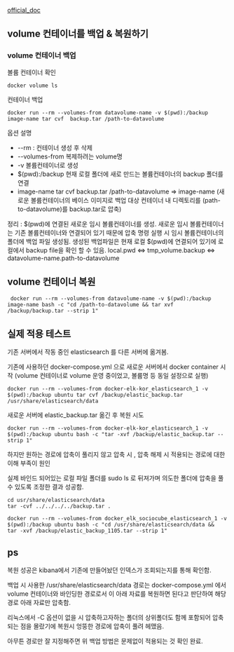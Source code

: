 [official_doc](https://docs.docker.com/storage/volumes/)

## volume 컨테이너를 백업 & 복원하기
### volume 컨테이너 백업
볼륨 컨테이너 확인
```
docker volume ls
```
컨테이너 백업
```
docker run --rm --volumes-from datavolume-name -v $(pwd):/backup image-name tar cvf  backup.tar /path-to-datavolume
```

옵션 설명
* --rm : 컨테이너 생성 후 삭제
* --volumes-from 복제하려는 volume명
* -v 볼륨컨테이너로 생성 
* $(pwd):/backup 현재 로컬 폴더에 새로 만드는 볼륨컨테이너의 backup 폴더를 연결
* image-name tar cvf backup.tar /path-to-datavolume => image-name (새로운 볼륨컨테이너의 베이스 이미지로 백업 대상 컨테이너 내 디렉토리를 (path-to-datavolume)를 backup.tar로 압축)

정리 : $(pwd)에 연결된 새로운 임시 볼륨컨테이너를 생성. 새로운 임시 볼륨컨테이너는 기존 볼륨컨테이너와 연결되어 있기 때문에 압축 명령 실행 시 임시 볼륨컨테이너의 폴더에 백업 파일 생성됨. 생성된 백업파일은 현재 로컬 $(pwd)에 연결되어 있기에 로컬에서 backup file을 확인 할 수 있음.
local.pwd <=> tmp_volume.backup <=> datavolume-name.path-to-datavolume

## volume 컨테이너 복원
```
 docker run --rm --volumes-from datavolume-name -v $(pwd):/backup image-name bash -c "cd /path-to-datavolume && tar xvf /backup/backup.tar --strip 1"
 ```


## 실제 적용 테스트
기존 서버에서 작동 중인 elasticsearch 를 다른 서버에 옮겨봄.

기존에 사용하던 docker-compose.yml 으로 새로운 서버에서 docker container 시작 (volume 컨테이너로 volume 운영 중이었고, 볼륨명 등 동일 설정으로 실행)

```
docker run --rm --volumes-from docker-elk-kor_elasticsearch_1 -v $(pwd):/backup ubuntu tar cvf /backup/elastic_backup.tar /usr/share/elasticsearch/data
```

새로운 서버에 elastic_backup.tar 옮긴 후 복원 시도

```
docker run --rm --volumes-from docker-elk-kor_elasticsearch_1 -v $(pwd):/backup ubuntu bash -c "tar -xvf /backup/elastic_backup.tar --strip 1"
```

하지만 원하는 경로에 압축이 풀리지 않고
압축 시 , 압축 해제 시 적용되는 경로에 대한 이해 부족이 원인

실제 바인드 되어있는 로컬 파일 폴더를 sudo ls 로 뒤져가며 의도한 폴더에 압축을 풀 수 있도록 조정한 결과 성공함.

```
cd usr/share/elasticsearch/data
tar -cvf ../../../../backup.tar .

docker run --rm --volumes-from docker_elk_sociocube_elasticsearch_1 -v $(pwd):/backup ubuntu bash -c "cd /usr/share/elasticsearch/data &&  tar -xvf /backup/elastic_backup_1105.tar --strip 1"

```


## ps
복원 성공은 kibana에서 기존에 만들어놨던 인덱스가 조회되는지를 통해 확인함.

백업 시 사용한 /usr/share/elasticsearch/data 경로는 docker-compose.yml 에서 volume 컨테이너와 바인딩한 경로로서 이 아래 자료를 복원하면 된다고 판단하여 해당 경로 아래 자료만 압축함.

리눅스에서 -C 옵션이 없을 시 압축하고자하는 폴더의 상위폴더도 함께 포함되어 압축되는 점을 몰랐기에 복원시 엉뚱한 경로에 압축이 풀려 헤맸음.

아무튼 경로만 잘 지정해주면 위 백업 방법은 문제없이 적용되는 것 확인 완료.



